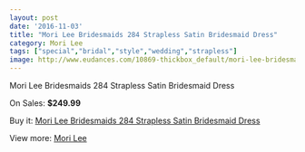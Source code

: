 ```yaml
---
layout: post
date: '2016-11-03'
title: "Mori Lee Bridesmaids 284 Strapless Satin Bridesmaid Dress"
category: Mori Lee
tags: ["special","bridal","style","wedding","strapless"]
image: http://www.eudances.com/10869-thickbox_default/mori-lee-bridesmaids-284-strapless-satin-bridesmaid-dress.jpg
---
```

Mori Lee Bridesmaids 284 Strapless Satin Bridesmaid Dress

On Sales: **$249.99**
<a href="https://www.eudances.com/en/mori-lee/3474-mori-lee-bridesmaids-284-strapless-satin-bridesmaid-dress.html"><amp-img layout="responsive" width="600" height="600" src="//www.eudances.com/10869-thickbox_default/mori-lee-bridesmaids-284-strapless-satin-bridesmaid-dress.jpg" alt="Mori Lee Bridesmaids 284 Strapless Satin Bridesmaid Dress 0" /></a>
<a href="https://www.eudances.com/en/mori-lee/3474-mori-lee-bridesmaids-284-strapless-satin-bridesmaid-dress.html"><amp-img layout="responsive" width="600" height="600" src="//www.eudances.com/10870-thickbox_default/mori-lee-bridesmaids-284-strapless-satin-bridesmaid-dress.jpg" alt="Mori Lee Bridesmaids 284 Strapless Satin Bridesmaid Dress 1" /></a>

Buy it: [Mori Lee Bridesmaids 284 Strapless Satin Bridesmaid Dress](https://www.eudances.com/en/mori-lee/3474-mori-lee-bridesmaids-284-strapless-satin-bridesmaid-dress.html "Mori Lee Bridesmaids 284 Strapless Satin Bridesmaid Dress")

View more: [Mori Lee](https://www.eudances.com/en/65-mori-lee "Mori Lee")